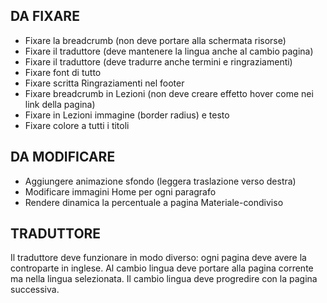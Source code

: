 ## DA FIXARE

- Fixare la breadcrumb (non deve portare alla schermata risorse)
- Fixare il traduttore (deve mantenere la lingua anche al cambio pagina)
- Fixare il traduttore (deve tradurre anche termini e ringraziamenti)
- Fixare font di tutto
- Fixare scritta Ringraziamenti nel footer
- Fixare breadcrumb in Lezioni (non deve creare effetto hover come nei link della pagina)
- Fixare in Lezioni immagine (border radius) e testo
- Fixare colore a tutti i titoli

## DA MODIFICARE

- Aggiungere animazione sfondo (leggera traslazione verso destra)
- Modificare immagini Home per ogni paragrafo
- Rendere dinamica la percentuale a pagina Materiale-condiviso

## TRADUTTORE

Il traduttore deve funzionare in modo diverso: ogni pagina deve avere la controparte in inglese.
Al cambio lingua deve portare alla pagina corrente ma nella lingua selezionata.
Il cambio lingua deve progredire con la pagina successiva.
